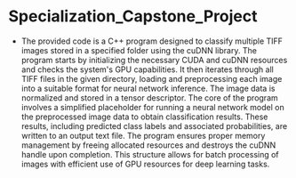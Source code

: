 # Specialization_Capstone_Project

* The provided code is a C++ program designed to classify multiple TIFF images stored in a specified folder using the cuDNN library. The program starts by initializing the necessary CUDA and cuDNN resources and checks the system's GPU capabilities. It then iterates through all TIFF files in the given directory, loading and preprocessing each image into a suitable format for neural network inference. The image data is normalized and stored in a tensor descriptor. The core of the program involves a simplified placeholder for running a neural network model on the preprocessed image data to obtain classification results. These results, including predicted class labels and associated probabilities, are written to an output text file. The program ensures proper memory management by freeing allocated resources and destroys the cuDNN handle upon completion. This structure allows for batch processing of images with efficient use of GPU resources for deep learning tasks.
